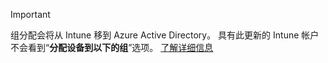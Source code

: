 >[!Important]
>组分配会将从 Intune 移到 Azure Active Directory。 具有此更新的 Intune 帐户不会看到“**分配设备到以下的组**”选项。 [了解详细信息](../deploy-use/ios-device-enrollment-program-in-microsoft-intune#changes-to-intune-group-assignments)


<!--HONumber=Jul16_HO3-->


